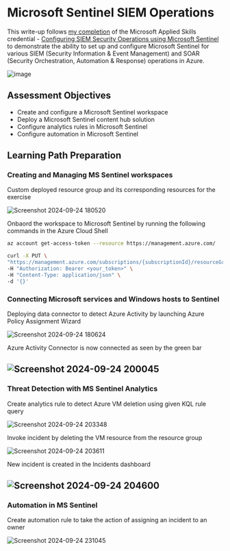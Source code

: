 # Microsoft Sentinel SIEM Operations
This write-up follows [my completion](https://learn.microsoft.com/api/credentials/share/en-gb/SyedAyman-3501/4B2D8CF2864E06CA?sharingId=C6DD9DEB85779758) of the Microsoft Applied Skills credential - [Configuring SIEM Security Operations using Microsoft Sentinel](https://learn.microsoft.com/en-gb/credentials/applied-skills/configure-siem-security-operations-using-microsoft-sentinel/) to demonstrate the ability to set up and configure Microsoft Sentinel for various SIEM (Security Information & Event Management) and SOAR (Security Orchestration, Automation & Response) operations in Azure.

![image](https://github.com/user-attachments/assets/52c2d9ec-bbf0-4b17-a897-939fd245ac18)


## Assessment Objectives
- Create and configure a Microsoft Sentinel workspace
- Deploy a Microsoft Sentinel content hub solution
- Configure analytics rules in Microsoft Sentinel
- Configure automation in Microsoft Sentinel

## Learning Path Preparation
### Creating and Managing MS Sentinel workspaces
Custom deployed resource group and its corresponding resources for the exercise 

![Screenshot 2024-09-24 180520](https://github.com/user-attachments/assets/e13f5d65-c485-4a68-88b9-2cc432468058)

Onbaord the workspace to Microsoft Sentinel by running the following commands in the Azure Cloud Shell
```bash
az account get-access-token --resource https://management.azure.com/
```

```bash
curl -X PUT \
"https://management.azure.com/subscriptions/{subscriptionId}/resourceGroups/{resourceGroupName}/providers/Microsoft.OperationalInsights/workspaces/{workspaceName}/providers/Microsoft.SecurityInsights/onboardingStates/default?api-version=2024-03-01" \
-H "Authorization: Bearer <your_token>" \
-H "Content-Type: application/json" \
-d '{}'
```

### Connecting Microsoft services and Windows hosts to Sentinel
Deploying data connector to detect Azure Activity by launching Azure Policy Assignment Wizard

![Screenshot 2024-09-24 180624](https://github.com/user-attachments/assets/6277cc3d-4223-4842-98a9-ea96de39986b)

Azure Activity Connector is now connected as seen by the green bar

![Screenshot 2024-09-24 200045](https://github.com/user-attachments/assets/3886b3c5-c1b2-43d4-9181-922983603176)
---

### Threat Detection with MS Sentinel Analytics
Create analytics rule to detect Azure VM deletion using given KQL rule query

![Screenshot 2024-09-24 203348](https://github.com/user-attachments/assets/fd87e7c0-d4bb-458a-9d8e-980eab31dec0)

Invoke incident by deleting the VM resource from the resource group

![Screenshot 2024-09-24 203611](https://github.com/user-attachments/assets/a405eedd-a0cb-4478-93fd-c1b96d72da5a)

New incident is created in the Incidents dashboard

![Screenshot 2024-09-24 204600](https://github.com/user-attachments/assets/ff96bcd4-b832-4ad7-9a51-2fea5172b5af)
---

### Automation in MS Sentinel 
Create automation rule to take the action of assigning an incident to an owner

![Screenshot 2024-09-24 231045](https://github.com/user-attachments/assets/609ac89e-ae5d-43a0-a19d-a6baaf0449d0)

